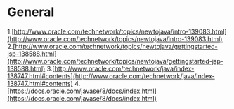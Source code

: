 # General
1.[http://www.oracle.com/technetwork/topics/newtojava/intro-139083.html](http://www.oracle.com/technetwork/topics/newtojava/intro-139083.html)
2.[http://www.oracle.com/technetwork/topics/newtojava/gettingstarted-jsp-138588.html](http://www.oracle.com/technetwork/topics/newtojava/gettingstarted-jsp-138588.html)
3.[http://www.oracle.com/technetwork/java/index-138747.html#contents](http://www.oracle.com/technetwork/java/index-138747.html#contents)
4.[https://docs.oracle.com/javase/8/docs/index.html](https://docs.oracle.com/javase/8/docs/index.html)
